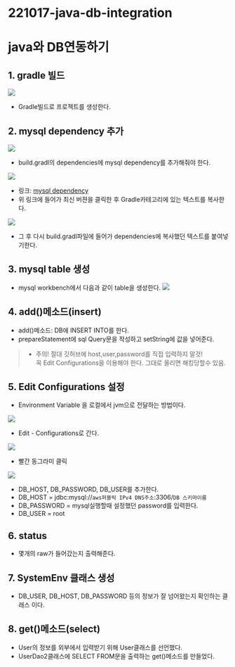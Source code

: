 # 221017-java-db-integration

# java와 DB연동하기
## 1. gradle 빌드
![](https://velog.velcdn.com/images/lyj1023/post/5c1d32a0-8f4c-470c-8de0-662e9899730d/image.png)
- Gradle빌드로 프로젝트를 생성한다.

## 2. mysql dependency 추가
![](https://velog.velcdn.com/images/lyj1023/post/6c50b957-e766-44c0-8288-d1e912d87e06/image.png)
- build.gradl의 dependencies에 mysql dependency를 추가해줘야 한다.

![](https://velog.velcdn.com/images/lyj1023/post/25fcd92a-2f81-438b-b114-ee8058a81712/image.png)
- 링크: [mysql dependency](https://mvnrepository.com/artifact/mysql/mysql-connector-java) 
- 위 링크에 들어가 최신 버젼을 클릭한 후 Gradle카테고리에 있는 텍스트를 복사한다.

![](https://velog.velcdn.com/images/lyj1023/post/e6603441-e697-49ab-bd92-d2281f2bc0e6/image.png)
- 그 후 다시 build.gradl파일에 들어가 dependencies에 복사했던 텍스트를 붙여넣기한다.

## 3. mysql table 생성
- mysql workbench에서 다음과 같이 table을 생성한다.
![](https://velog.velcdn.com/images/lyj1023/post/a015c022-6838-4871-9961-0dd1ac63f19f/image.png)

## 4. add()메소드(insert)

- add()메소드: DB에 INSERT INTO를 한다.
- prepareStatement에 sql Query문을 작성하고 setString에 값을 넣어준다.
>- 주의! 절대 깃허브에 host,user,password를 직접 입력하지 말것!  
>꼭 Edit Configurations을 이용해야 한다. 그대로 올리면 해킹당할수 있음.

## 5. Edit Configurations 설정
- Environment Variable 을 로컬에서 jvm으로 전달하는 방법이다.

![](https://velog.velcdn.com/images/lyj1023/post/17cf60d0-eb26-4e7f-9e0a-0250cef9bc48/image.png)

- Edit - Configurations로 간다.

![](https://velog.velcdn.com/images/lyj1023/post/9efc9556-91a4-42cf-8d75-396c143b95ef/image.png)
- 빨간 동그라미 클릭

![](https://velog.velcdn.com/images/lyj1023/post/d7d51e1e-5542-4ed1-846b-c833cec47b87/image.png)
- DB_HOST, DB_PASSWORD, DB_USER를 추가한다.
- DB_HOST = jdbc:mysql://`aws퍼블릭 IPv4 DNS주소`:3306/`DB 스키마이름`
- DB_PASSWORD = mysql실행할때 설정했던 password를 입력한다.
- DB_USER = root

## 6. status

- 몇개의 raw가 들어갔는지 출력해준다.

## 7. SystemEnv 클래스 생성

- DB_USER, DB_HOST, DB_PASSWORD 등의 정보가 잘 넘어왔는지 확인하는 클래스 이다.

## 8. get()메소드(select)


- User의 정보를 외부에서 입력받기 위해 User클래스를 선언했다.
- UserDao2클래스에 SELECT FROM문을 출력하는 get()메소드를 만들었다.

